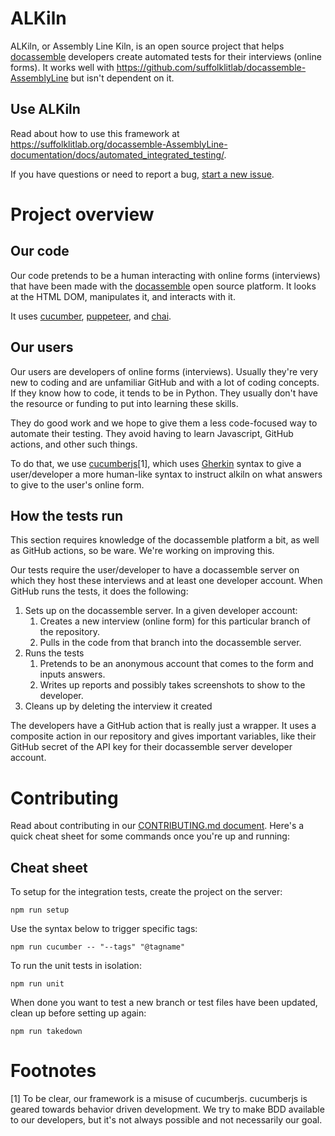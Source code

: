 # ALKiln

ALKiln, or Assembly Line Kiln, is an open source project that helps [docassemble](https://docassemble.org/) developers create automated tests for their interviews (online forms). It works well with https://github.com/suffolklitlab/docassemble-AssemblyLine but isn't dependent on it.

<!-- 
https://github.com/18F/open-source-guide/blob/18f-pages/pages/making-readmes-readable.md
√ What is this repo or project? (You can reuse the repo description you used earlier because this section doesn’t have to be long.)
√ How does it work?
√ Who will use this repo or project?
√ What is the goal of this project?
-->

## Use ALKiln
Read about how to use this framework at https://suffolklitlab.org/docassemble-AssemblyLine-documentation/docs/automated_integrated_testing/.

If you have questions or need to report a bug, [start a new issue](https://github.com/SuffolkLITLab/ALKiln/issues/new).

# Project overview

## Our code

Our code pretends to be a human interacting with online forms (interviews) that have been made with the [docassemble](https://docassemble.org) open source platform. It looks at the HTML DOM, manipulates it, and interacts with it.

It uses [cucumber](https://cucumber.io/docs/installation/javascript/), [puppeteer](https://pptr.dev/), and [chai](https://www.chaijs.com/).

## Our users

Our users are developers of online forms (interviews). Usually they're very new to coding and are unfamiliar GitHub and with a lot of coding concepts. If they know how to code, it tends to be in Python. They usually don't have the resource or funding to put into learning these skills.

They do good work and we hope to give them a less code-focused way to automate their testing. They avoid having to learn Javascript, GitHub actions, and other such things.

To do that, we use [cucumberjs](https://cucumber.io/docs/installation/javascript/)[1], which uses [Gherkin](https://cucumber.io/docs/gherkin/reference/) syntax to give a user/developer a more human-like syntax to instruct alkiln on what answers to give to the user's online form.

## How the tests run

This section requires knowledge of the docassemble platform a bit, as well as GitHub actions, so be ware. We're working on improving this.

Our tests require the user/developer to have a docassemble server on which they host these interviews and at least one developer account. When GitHub runs the tests, it does the following:

1. Sets up on the docassemble server. In a given developer account:
   1. Creates a new interview (online form) for this particular branch of the repository.
   1. Pulls in the code from that branch into the docassemble server.
1. Runs the tests
   1. Pretends to be an anonymous account that comes to the form and inputs answers.
   1. Writes up reports and possibly takes screenshots to show to the developer.
1. Cleans up by deleting the interview it created

The developers have a GitHub action that is really just a wrapper. It uses a composite action in our repository and gives important variables, like their GitHub secret of the API key for their docassemble server developer account.

# Contributing

Read about contributing in our [CONTRIBUTING.md document](CONTRIBUTING.md). Here's a quick cheat sheet for some commands once you're up and running:

## Cheat sheet
To setup for the integration tests, create the project on the server:
```
npm run setup
```

Use the syntax below to trigger specific tags:
```
npm run cucumber -- "--tags" "@tagname"
```

To run the unit tests in isolation:
```
npm run unit
```

When done you want to test a new branch or test files have been updated, clean up before setting up again:
```
npm run takedown
```

# Footnotes

[1] To be clear, our framework is a misuse of cucumberjs. cucumberjs is geared towards behavior driven development. We try to make BDD available to our developers, but it's not always possible and not necessarily our goal.
